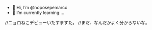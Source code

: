 - 👋 Hi, I’m @noposepemarco
- 🌱 I’m currently learning ...

<!---
noposepemarco/noposepemarco is a ✨ special ✨ repository because its `README.md` (this file) appears on your GitHub profile.
You can click the Preview link to take a look at your changes.
--->
//ニョロねこデビューいたすますた。
//まだ、なんだかよく分からないな。
